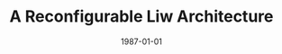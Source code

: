 ---
title: "A Reconfigurable Liw Architecture"
date: 1987-01-01
venue: "International Conference on Parallel Processing, ICPP'87, University Park, PA, USA, August 1987"
paperurl: 
authors: "Rajiv Gupta and Mary Lou Soffa"
awards: ""
---